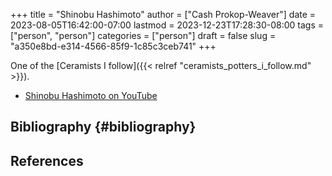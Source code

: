 +++
title = "Shinobu Hashimoto"
author = ["Cash Prokop-Weaver"]
date = 2023-08-05T16:42:00-07:00
lastmod = 2023-12-23T17:28:30-08:00
tags = ["person", "person"]
categories = ["person"]
draft = false
slug = "a350e8bd-e314-4566-85f9-1c85c3ceb741"
+++

One of the [Ceramists I follow]({{< relref "ceramists_potters_i_follow.md" >}}).

-   [Shinobu Hashimoto on YouTube](https://www.youtube.com/c/ShinobuHashimoto)


## Bibliography {#bibliography}

## References

<style>.csl-entry{text-indent: -1.5em; margin-left: 1.5em;}</style><div class="csl-bib-body">
</div>
